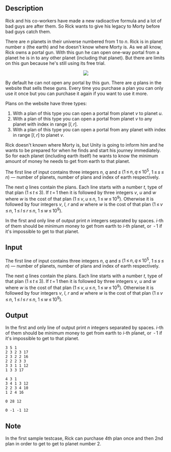 ## Description

<div><p>Rick and his co-workers have made a new radioactive formula and a lot of bad guys are after them. So Rick wants to give his legacy to Morty before bad guys catch them. </p><p>There are <span class="tex-span"><i>n</i></span> planets in their universe numbered from <span class="tex-span">1</span> to <span class="tex-span"><i>n</i></span>. Rick is in planet number <span class="tex-span"><i>s</i></span> (the earth) and he doesn't know where Morty is. As we all know, Rick owns a portal gun. With this gun he can open one-way portal from a planet he is in to any other planet (including that planet). But there are limits on this gun because he's still using its free trial.</p><center> <img class="tex-graphics" src="file://i0oTb9mG.png" style="max-width: 100.0%;max-height: 100.0%;"> </center><p>By default he can not open any portal by this gun. There are <span class="tex-span"><i>q</i></span> plans in the website that sells these guns. Every time you purchase a plan you can only use it once but you can purchase it again if you want to use it more.</p><p>Plans on the website have three types:</p><ol> <li> With a plan of this type you can open a portal from planet <span class="tex-span"><i>v</i></span> to planet <span class="tex-span"><i>u</i></span>. </li><li> With a plan of this type you can open a portal from planet <span class="tex-span"><i>v</i></span> to any planet with index in range <span class="tex-span">[<i>l</i>, <i>r</i>]</span>. </li><li> With a plan of this type you can open a portal from any planet with index in range <span class="tex-span">[<i>l</i>, <i>r</i>]</span> to planet <span class="tex-span"><i>v</i></span>. </li></ol><p>Rick doesn't known where Morty is, but Unity is going to inform him and he wants to be prepared for when he finds and start his journey immediately. So for each planet (including earth itself) he wants to know the minimum amount of money he needs to get from earth to that planet.</p></div><div class="input-specification"><p>The first line of input contains three integers <span class="tex-span"><i>n</i></span>, <span class="tex-span"><i>q</i></span> and <span class="tex-span"><i>s</i></span> (<span class="tex-span">1 ≤ <i>n</i>, <i>q</i> ≤ 10<sup class="upper-index">5</sup></span>, <span class="tex-span">1 ≤ <i>s</i> ≤ <i>n</i></span>) — number of planets, number of plans and index of earth respectively.</p><p>The next <span class="tex-span"><i>q</i></span> lines contain the plans. Each line starts with a number <span class="tex-span"><i>t</i></span>, type of that plan (<span class="tex-span">1 ≤ <i>t</i> ≤ 3</span>). If <span class="tex-span"><i>t</i> = 1</span> then it is followed by three integers <span class="tex-span"><i>v</i></span>, <span class="tex-span"><i>u</i></span> and <span class="tex-span"><i>w</i></span> where <span class="tex-span"><i>w</i></span> is the cost of that plan (<span class="tex-span">1 ≤ <i>v</i>, <i>u</i> ≤ <i>n</i></span>, <span class="tex-span">1 ≤ <i>w</i> ≤ 10<sup class="upper-index">9</sup></span>). Otherwise it is followed by four integers <span class="tex-span"><i>v</i></span>, <span class="tex-span"><i>l</i></span>, <span class="tex-span"><i>r</i></span> and <span class="tex-span"><i>w</i></span> where <span class="tex-span"><i>w</i></span> is the cost of that plan (<span class="tex-span">1 ≤ <i>v</i> ≤ <i>n</i></span>, <span class="tex-span">1 ≤ <i>l</i> ≤ <i>r</i> ≤ <i>n</i></span>, <span class="tex-span">1 ≤ <i>w</i> ≤ 10<sup class="upper-index">9</sup></span>).</p></div><div class="output-specification"><p>In the first and only line of output print <span class="tex-span"><i>n</i></span> integers separated by spaces. <span class="tex-span"><i>i</i></span>-th of them should be minimum money to get from earth to <span class="tex-span"><i>i</i></span>-th planet, or <span class="tex-span"> - 1</span> if it's impossible to get to that planet.</p></div>

## Input

<p>The first line of input contains three integers <span class="tex-span"><i>n</i></span>, <span class="tex-span"><i>q</i></span> and <span class="tex-span"><i>s</i></span> (<span class="tex-span">1 ≤ <i>n</i>, <i>q</i> ≤ 10<sup class="upper-index">5</sup></span>, <span class="tex-span">1 ≤ <i>s</i> ≤ <i>n</i></span>) — number of planets, number of plans and index of earth respectively.</p><p>The next <span class="tex-span"><i>q</i></span> lines contain the plans. Each line starts with a number <span class="tex-span"><i>t</i></span>, type of that plan (<span class="tex-span">1 ≤ <i>t</i> ≤ 3</span>). If <span class="tex-span"><i>t</i> = 1</span> then it is followed by three integers <span class="tex-span"><i>v</i></span>, <span class="tex-span"><i>u</i></span> and <span class="tex-span"><i>w</i></span> where <span class="tex-span"><i>w</i></span> is the cost of that plan (<span class="tex-span">1 ≤ <i>v</i>, <i>u</i> ≤ <i>n</i></span>, <span class="tex-span">1 ≤ <i>w</i> ≤ 10<sup class="upper-index">9</sup></span>). Otherwise it is followed by four integers <span class="tex-span"><i>v</i></span>, <span class="tex-span"><i>l</i></span>, <span class="tex-span"><i>r</i></span> and <span class="tex-span"><i>w</i></span> where <span class="tex-span"><i>w</i></span> is the cost of that plan (<span class="tex-span">1 ≤ <i>v</i> ≤ <i>n</i></span>, <span class="tex-span">1 ≤ <i>l</i> ≤ <i>r</i> ≤ <i>n</i></span>, <span class="tex-span">1 ≤ <i>w</i> ≤ 10<sup class="upper-index">9</sup></span>).</p>

## Output

<p>In the first and only line of output print <span class="tex-span"><i>n</i></span> integers separated by spaces. <span class="tex-span"><i>i</i></span>-th of them should be minimum money to get from earth to <span class="tex-span"><i>i</i></span>-th planet, or <span class="tex-span"> - 1</span> if it's impossible to get to that planet.</p>





```input1
3 5 1
2 3 2 3 17
2 3 2 2 16
2 2 2 3 3
3 3 1 1 12
1 3 3 17

```




```input2
4 3 1
3 4 1 3 12
2 2 3 4 10
1 2 4 16

```




```output1
0 28 12 

```




```output2
0 -1 -1 12 

```



## Note

<p>In the first sample testcase, Rick can purchase <span class="tex-span">4</span>th plan once and then <span class="tex-span">2</span>nd plan in order to get to get to planet number <span class="tex-span">2</span>.</p>
